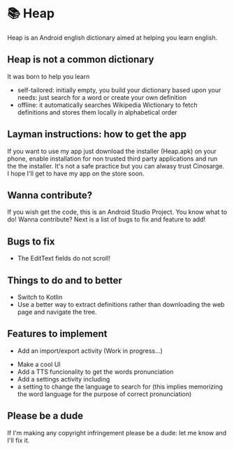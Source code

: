 # 📚 Heap
Heap is an Android english dictionary aimed at helping you learn english.

## Heap is not a common dictionary
It was born to help you learn
- self-tailored: initially empty, you build your dictionary based upon your needs: just search for a word or create your own definition
- offline: it automatically searches Wikipedia Wictionary to fetch definitions and stores them locally in alphabetical order

## Layman instructions: how to get the app
If you want to use my app just download the installer (Heap.apk) on your phone, enable installation for non trusted third party applications and run the the installer. It's not a safe practice but you can alwasy trust Cinosarge. I hope I'll get to have my app on the store soon.

## Wanna contribute?
If you wish get the code, this is an Android Studio Project. You know what to do! Wanna contribute? Next is a list of bugs to fix and feature to add!

## Bugs to fix
- The EditText fields do not scroll!

## Things to do and to better
- Switch to Kotlin
- Use a better way to extract definitions rather than downloading the web page and navigate the tree.

## Features to implement
+ Add an import/export activity (Work in progress...)
- Make a cool UI
- Add a TTS funcionality to get the words pronunciation
- Add a settings activity including
- a setting to change the language to search for (this implies memorizing the word language for the purpose of correct pronunciation)

## Please be a dude
If I'm making any copyright infringement please be a dude: let me know and I'll fix it.
